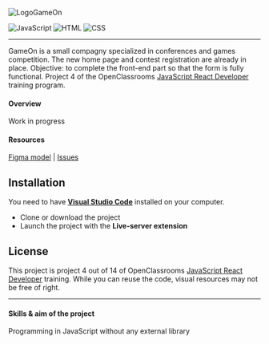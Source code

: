 ![LogoGameOn](starterOnly/Logo.png.png)

![JavaScript](https://img.shields.io/badge/javascript-%23323330.svg?style=for-the-badge&logo=javascript&logoColor=%23F7DF1E)
![HTML](https://img.shields.io/badge/HTML5-E34F26?style=for-the-badge&logo=html5&logoColor=white)
![CSS](https://img.shields.io/badge/CSS3-1572B6?style=for-the-badge&logo=css3&logoColor=white)

---

GameOn is a small compagny specialized in conferences and games competition. The new home page and contest registration are already in place. Objective: to complete the front-end part so that the form is fully functional.
Project 4 of the OpenClassrooms [JavaScript React Developer](https://openclassrooms.com/fr/paths/516-developpeur-dapplication-javascript-react) training program.

#### Overview

Work in progress

#### Resources

[Figma model](https://www.figma.com/file/B7NKBDvSI18uoMLJgpnh48/UI-Design-GameOn-FR?node-id=106%3A630) | [Issues](https://github.com/OpenClassrooms-Student-Center/GameOn-website-FR/issues)

## Installation

You need to have **[Visual Studio Code](https://code.visualstudio.com/)** installed on your computer.

- Clone or download the project
- Launch the project with the **Live-server extension**

## License

This project is project 4 out of 14 of OpenClassrooms [JavaScript React Developer](https://openclassrooms.com/fr/paths/516-developpeur-dapplication-javascript-react) training. While you can reuse the code, visual resources may not be free of right.

---

#### Skills & aim of the project

Programming in JavaScript without any external library
